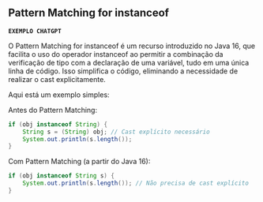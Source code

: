 ## Pattern Matching for instanceof

**`EXEMPLO CHATGPT`**

O Pattern Matching for instanceof é um recurso introduzido no Java 16, que facilita o uso do operador instanceof ao permitir a combinação da verificação de tipo com a declaração de uma variável, tudo em uma única linha de código. Isso simplifica o código, eliminando a necessidade de realizar o cast explicitamente.

Aqui está um exemplo simples:

Antes do Pattern Matching:

```java
if (obj instanceof String) {
    String s = (String) obj; // Cast explícito necessário
    System.out.println(s.length());
}
```

Com Pattern Matching (a partir do Java 16):

```java
if (obj instanceof String s) {
    System.out.println(s.length()); // Não precisa de cast explícito
}
```
